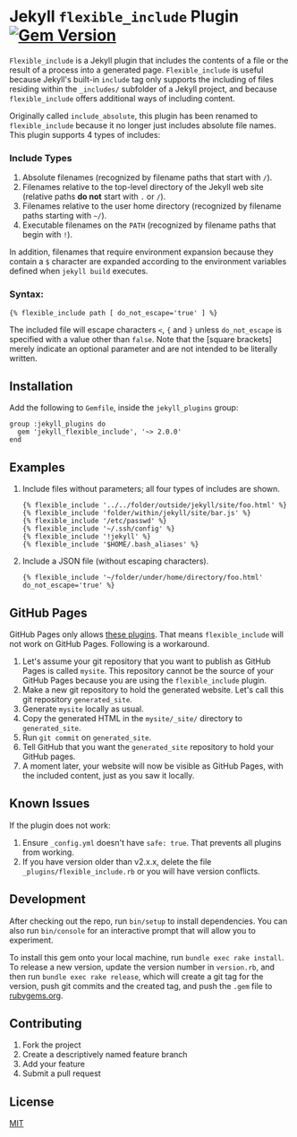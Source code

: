 Jekyll `flexible_include` Plugin
[![Gem Version](https://badge.fury.io/rb/jekyll_flexible_include.svg)](https://badge.fury.io/rb/jekyll_flexible_include)
===========

`Flexible_include` is a Jekyll plugin that includes the contents of a file or the result of a process into a generated page. `Flexible_include` is useful because Jekyll's built-in `include` tag only supports the including of files residing within the `_includes/` subfolder of a Jekyll project, and because `flexible_include` offers additional ways of including content.

Originally called  `include_absolute`, this plugin has been renamed to `flexible_include` because it no longer just includes absolute file names. This plugin supports 4 types of includes:

### Include Types

1. Absolute filenames (recognized by filename paths that start with `/`).
2. Filenames relative to the top-level directory of the Jekyll web site (relative paths **do not** start with `.` or `/`).
3. Filenames relative to the user home directory (recognized by filename paths starting with `~/`).
4. Executable filenames on the `PATH` (recognized by filename paths that begin with `!`).


In addition, filenames that require environment expansion because they contain a <code>$</code> character are
expanded according to the environment variables defined when <code>jekyll build</code> executes.

### Syntax:
```
{% flexible_include path [ do_not_escape='true' ] %}
```

The included file will escape characters <code>&lt;</code>, <code>{</code> and <code>}</code> unless <code>do_not_escape</code>
is specified with a value other than <code>false</code>.
Note that the [square brackets] merely indicate an optional parameter and are not intended to be literally written.


## Installation

Add the following to `Gemfile`, inside the `jekyll_plugins` group:
```
group :jekyll_plugins do
  gem 'jekyll_flexible_include', '~> 2.0.0'
end
```

## Examples

1. Include files without parameters; all four types of includes are shown.
   ```
   {% flexible_include '../../folder/outside/jekyll/site/foo.html' %}
   {% flexible_include 'folder/within/jekyll/site/bar.js' %}
   {% flexible_include '/etc/passwd' %}
   {% flexible_include '~/.ssh/config' %}
   {% flexible_include '!jekyll' %}
   {% flexible_include '$HOME/.bash_aliases' %}
   ```

2. Include a JSON file (without escaping characters).
   ```
   {% flexible_include '~/folder/under/home/directory/foo.html' do_not_escape='true' %}
   ```

## GitHub Pages
GitHub Pages only allows [these plugins](https://pages.github.com/versions/).
That means `flexible_include` will not work on GitHub Pages.
Following is a workaround.
1. Let's assume your git repository that you want to publish as GitHub Pages is called `mysite`.
   This repository cannot be the source of your GitHub Pages because you are using the `flexible_include` plugin.
2. Make a new git repository to hold the generated website. Let's call this git repository `generated_site`.
3. Generate `mysite` locally as usual.
4. Copy the generated HTML in the `mysite/_site/` directory to `generated_site`.
5. Run `git commit` on `generated_site`.
6. Tell GitHub that you want the `generated_site` repository to hold your GitHub pages.
7. A moment later, your website will now be visible as GitHub Pages, with the included content, just as you saw it locally.


## Known Issues
If the plugin does not work:
1. Ensure `_config.yml` doesn't have `safe: true`. That prevents all plugins from working.
2. If you have version older than v2.x.x, delete the file `_plugins/flexible_include.rb` or you will have version conflicts.


## Development

After checking out the repo, run `bin/setup` to install dependencies. You can also run `bin/console` for an interactive prompt that will allow you to experiment.

To install this gem onto your local machine, run `bundle exec rake install`. To release a new version, update the version number in `version.rb`, and then run `bundle exec rake release`, which will create a git tag for the version, push git commits and the created tag, and push the `.gem` file to [rubygems.org](https://rubygems.org).


## Contributing

1. Fork the project
2. Create a descriptively named feature branch
3. Add your feature
4. Submit a pull request

## License

[MIT](./LICENSE)
